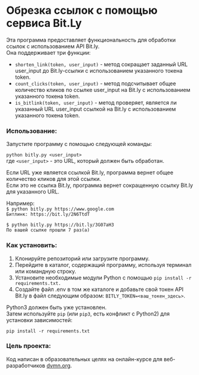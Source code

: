 # Обрезка ссылок с помощью сервиса Bit.Ly

Эта программа предоставляет функциональность для обработки ссылок с использованием API Bit.ly.\
Она поддерживает три функции:

- `shorten_link(token, user_input)` - метод сокращает заданный URL user_input до Bit.ly-ссылки с использованием указанного токена token.
- `count_clicks(token, user_input)` - метод подсчитывает общее количество кликов по ссылке user_input на Bit.ly с использованием указанного токена token.
- `is_bitlink(token, user_input)` - метод проверяет, является ли указанный URL user_input ссылкой на Bit.ly с использованием указанного токена token.


### Использование:

Запустите программу с помощью следующей команды:

`python bitly.py <user_input>`\
где `<user_input>` - это URL, который должен быть обработан.

Если URL уже является ссылкой Bit.ly, программа вернет общее количество кликов для этой ссылки.\
Если это не ссылка Bit.ly, программа вернет сокращенную ссылку Bit.ly для указанного URL.

Например:\
`$ python bitly.py https://www.google.com`\
`Битлинк: https://bit.ly/2N6TtdT`

`$ python bitly.py https://bit.ly/3G07aH3`\
`По вашей ссылке прошли 7 раз(а)`

### Как установить:

1. Клонируйте репозиторий или загрузите программу.
2. Перейдите в каталог, содержащий программу, используя терминал или командную строку.
3. Установите необходимые модули Python с помощью `pip install -r requirements.txt.`
4. Создайте файл .env в том же каталоге и добавьте свой токен API Bit.ly в файл следующим образом: `BITLY_TOKEN=<ваш_токен_здесь>`.

Python3 должен быть уже установлен.\
Затем используйте `pip` (или `pip3`, есть конфликт с Python2) для установки зависимостей:
```
pip install -r requirements.txt
```

### Цель проекта:

Код написан в образовательных целях на онлайн-курсе для веб-разработчиков [dvmn.org](https://dvmn.org/).
